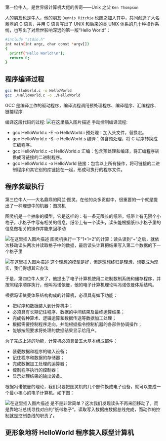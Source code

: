 第一位牛人，是世界级计算机大佬的传奇——Unix 之父 `Ken Thompson`

人的朋友也是牛人，他的朋友 `Dennis Ritchie` 也随之加入其中，共同创造了大名鼎鼎的 C 语言，并用 C 语言写出了 UNIX 和后来的类 UNIX 体系的几十种操作系统，也写出了对后世影响深远的第一版“Hello World”：


```bash
#include "stdio.h"
int main(int argc, char const *argv[])
{
  printf("Hello World!\n");
  return 0;
}
```

## 程序编译过程

```bash
gcc HelloWorld.c -o HelloWorld 
gcc ./HelloWorld.c -o ./HelloWorld 
```
GCC 是编译工作的驱动程序，编译流程调用预处理程序、编译程序、汇编程序、链接程序.

编译这段代码的过程:
![在这里插入图片描述](https://img-blog.csdnimg.cn/20210621101207523.png?x-oss-process=image/watermark,type_ZmFuZ3poZW5naGVpdGk,shadow_10,text_aHR0cHM6Ly9ibG9nLmNzZG4ubmV0L3hpeGloYWhhbGVsZWhlaGU=,size_16,color_FFFFFF,t_70)
手动控制编译流程:

 - gcc HelloWorld.c -E -o  HelloWorld.i 预处理：加入头文件，替换宏。
 - gcc HelloWorld.c -S -c HelloWorld.s 编译：包含预处理，将 C 程序转换成汇编程序。
 - gcc HelloWorld.c -c HelloWorld.o 汇编：包含预处理和编译，将汇编程序转换成可链接的二进制程序。
 - gcc HelloWorld.c -o HelloWorld 链接：包含以上所有操作，将可链接的二进制程序和其它别的库链接在一起，形成可执行的程序文件。

## 程序装载执行

第三位牛人——大名鼎鼎的阿兰·图灵。在他的众多贡献中，很重要的一个就是提出了一种理想中的机器：图灵机

图灵机是一个抽象的模型，它是这样的：有一条无限长的纸带，纸带上有无限个小格子，小格子中写有相关的信息，纸带上有一个读头，读头能根据纸带小格子里的信息做相关的操作并能来回移动

![在这里插入图片描述](https://img-blog.csdnimg.cn/2021062110422747.png)
图灵机执行一下“1+1=2”的计算：读头读到“+”之后，就依次移动读头两次并读取格子中的数据，最后读头计算把结果写入第二个数据的下一个格子里

![在这里插入图片描述](https://img-blog.csdnimg.cn/20210621104354217.png?x-oss-process=image/watermark,type_ZmFuZ3poZW5naGVpdGk,shadow_10,text_aHR0cHM6Ly9ibG9nLmNzZG4ubmV0L3hpeGloYWhhbGVsZWhlaGU=,size_16,color_FFFFFF,t_70)
这个理想的模型是好，但是理想终归是理想，想要成为现实，我们得想其它办法

于是，第四位牛人来了，他提出了电子计算机使用二进制数制系统和储存程序，并按照程序顺序执行，他叫冯诺依曼，他的电子计算机理论叫冯诺依曼体系结构。

根据冯诺依曼体系结构构成的计算机，必须具有如下功能：

 - 把程序和数据装入到计算机中；
 - 必须具有长期记住程序、数据的中间结果及最终运算结果；
 - 完成各种算术、逻辑运算和数据传送等数据加工处理；
 - 根据需要控制程序走向，并能根据指令控制机器的各部件协调操作；
 - 能够按照要求将处理的数据结果显示给用户。

为了完成上述的功能，计算机必须具备五大基本组成部件：

 - 装载数据和程序的输入设备；
 - 记住程序和数据的存储器；
 - 完成数据加工处理的运算器；
 - 控制程序执行的控制器；
 - 显示处理结果的输出设备。


根据冯诺依曼的理论，我们只要把图灵机的几个部件换成电子设备，就可以变成一个最小核心的电子计算机，如下图：

![在这里插入图片描述](https://img-blog.csdnimg.cn/20210621113136468.png?x-oss-process=image/watermark,type_ZmFuZ3poZW5naGVpdGk,shadow_10,text_aHR0cHM6Ly9ibG9nLmNzZG4ubmV0L3hpeGloYWhhbGVsZWhlaGU=,size_16,color_FFFFFF,t_70)
是不是非常简单？这次我们发现读头不再来回移动了，而是靠地址总线寻找对应的“纸带格子”。读取写入数据由数据总线完成，而动作的控制就是控制总线的职责了。


##  更形象地将 HelloWorld 程序装入原型计算机
